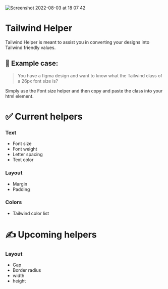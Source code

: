 ![Screenshot 2022-08-03 at 18 07 42](https://user-images.githubusercontent.com/95282692/182868087-fd9e4ec7-b224-4001-895e-93500545b08c.png)

# Tailwind Helper

Tailwind Helper is meant to assist you in converting your designs into Tailwind friendly values.

## 🧐 Example case:

> You have a figma design and want to know what the Tailwind class of a 26px font size is?

Simply use the Font size helper and then copy and paste the class into your html element.

# ✅ Current helpers

### Text

- Font size
- Font weight
- Letter spacing
- Text color

### Layout

- Margin
- Padding

### Colors

- Tailwind color list

# ✍️ Upcoming helpers

### Layout

- Gap
- Border radius
- width
- height
